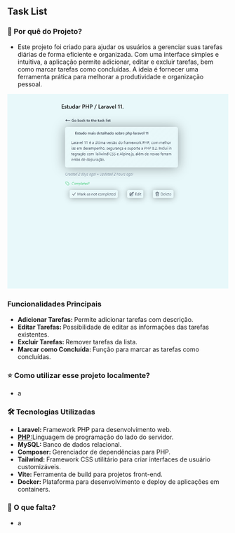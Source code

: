 
<h2>Task List</h2>
<div>
    <h3>📍 Por quê do Projeto?</h3>
    <ul>
        <li>
            Este projeto foi criado para ajudar os usuários a gerenciar suas tarefas diárias de forma eficiente e organizada. Com uma interface simples e intuitiva, a aplicação permite adicionar, editar e excluir tarefas, bem como marcar tarefas como concluídas. A ideia é fornecer uma ferramenta prática para melhorar a produtividade e organização pessoal.
        </li>
    </ul>
</div>

<img src="/resources/images/Task2.png" />

<div>
    <h3>Funcionalidades Principais</h3>
    <ul>
        <li> 
            <strong>Adicionar Tarefas: </strong>Permite adicionar tarefas com descrição.
        </li>
        <li> 
            <strong>Editar Tarefas: </strong>Possibilidade de editar as informações das tarefas existentes.
        </li>
        <li> 
            <strong>Excluir Tarefas: </strong>Remover tarefas da lista.
        </li>
        <li> 
            <strong>Marcar como Concluída: </strong>Função para marcar as tarefas como concluídas.
        </li>
    </ul>
</div>

<div>
    <h3>⭐ Como utilizar esse projeto localmente?</h3>
    <ul>
        <li> 
            a
        </li>
    </ul>
</div>


<div>
    <h3>🛠 Tecnologias Utilizadas</h3>
    <ul>
        <li> 
            <strong>Laravel: </strong>Framework PHP para desenvolvimento web.
        </li>
        <li> 
            <strong><a href="https://www.php.net/">PHP:</a></strong>Linguagem de programação do lado do servidor.
        </li>
        <li> 
            <strong>MySQL: </strong>Banco de dados relacional.
        </li>
        <li> 
            <strong>Composer: </strong>Gerenciador de dependências para PHP.
        </li>
        <li> 
            <strong>Tailwind: </strong>Framework CSS utilitário para criar interfaces de usuário customizáveis.
        </li>
        <li> 
            <strong>Vite: </strong>Ferramenta de build para projetos front-end.
        </li>
        <li> 
            <strong>Docker: </strong>Plataforma para desenvolvimento e deploy de aplicações em containers.
        </li>
    </ul>
</div>
<div>
    <h3>📄 O que falta?</h3>
    <ul>
        <li>
            a
        </li>
    </ul>
</div>